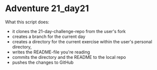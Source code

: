 # Adventure 21_day21

What this script does:
 - it clones the 21-day-challenge-repo from the user's fork
 - creates a branch for the current day
 - creates a directory for the current exercise within the user's personal directory,
 - writes the README-file you're reading
 - commits the directory and the README to the local repo
 - pushes the changes to GitHub
